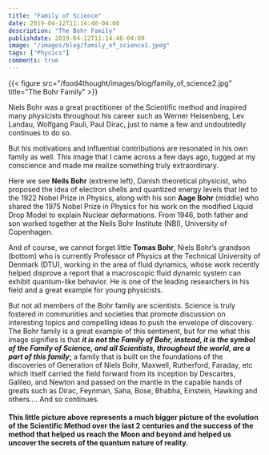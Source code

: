 ```yaml
---
title: "Family of Science"
date: 2019-04-12T11:14:48-04:00
description: "The Bohr Family"
publishdate: 2019-04-12T11:14:48-04:00
image: "/images/blog/family_of_science1.jpeg"
tags: ["Physics"]
comments: true
---
```

{{< figure src="/food4thought/images/blog/family_of_science2.jpg" title="The Bohr Family" >}}

Niels Bohr was a great practitioner of the Scientific method and inspired many physicists throughout his career such as Werner Heisenberg, Lev Landau, Wolfgang Pauli, Paul Dirac, just to name a few and undoubtedly continues to do so.

But his motivations and influential contributions are resonated in his own family as well. This image that I came across a few days ago, tugged at my conscience and made me realize something truly extraordinary.

Here we see **Neils Bohr** (extreme left), Danish theoretical physicist, who proposed the idea of electron shells and quantized energy levels that led to the 1922 Nobel Prize in Physics, along with his son **Aage Bohr** (middle) who shared the 1975 Nobel Prize in Physics for his work on the modified Liquid Drop Model to explain Nuclear deformations. From 1946, both father and son worked together at the Neils Bohr Institute (NBI), University of Copenhagen.

And of course, we cannot forget little **Tomas Bohr**, Niels Bohr’s grandson (bottom) who is currently Professor of Physics at the Technical University of Denmark (DTU), working in the area of fluid dynamics, whose work recently helped disprove a report that a macroscopic fluid dynamic system can exhibit quantum-like behavior. He is one of the leading researchers in his field and a great example for young physicists.

But not all members of the Bohr family are scientists. Science is truly fostered in communities and societies that promote discussion on interesting topics and compelling ideas to push the envelope of discovery. The Bohr family is a great example of this sentiment, but for me what this image signifies is that **_it is not the Family of Bohr, instead, it is the symbol of the Family of Science, and all Scientists, throughout the world, are a part of this family_;** a family that is built on the foundations of the discoveries of Generation of Niels Bohr, Maxwell, Rutherford, Faraday, etc which itself carried the field forward from its inception by Descartes, Galileo, and Newton and passed on the mantle in the capable hands of greats such as Dirac, Feynman, Saha, Bose, Bhabha, Einstein, Hawking and others…. And so continues.

#### **This little picture above represents a much bigger picture of the evolution of the Scientific Method over the last 2 centuries and the success of the method that helped us reach the Moon and beyond and helped us uncover the secrets of the quantum nature of reality.**

